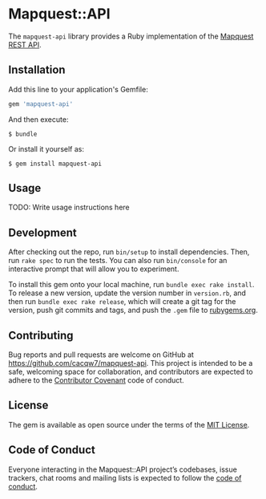 # Mapquest::API

The `mapquest-api` library provides a Ruby implementation of the [Mapquest REST API](https://developer.mapquest.com/documentation/).

## Installation

Add this line to your application's Gemfile:

```ruby
gem 'mapquest-api'
```

And then execute:

    $ bundle

Or install it yourself as:

    $ gem install mapquest-api

## Usage

TODO: Write usage instructions here

## Development

After checking out the repo, run `bin/setup` to install dependencies. Then, run `rake spec` to run the tests. You can also run `bin/console` for an interactive prompt that will allow you to experiment.

To install this gem onto your local machine, run `bundle exec rake install`. To release a new version, update the version number in `version.rb`, and then run `bundle exec rake release`, which will create a git tag for the version, push git commits and tags, and push the `.gem` file to [rubygems.org](https://rubygems.org).

## Contributing

Bug reports and pull requests are welcome on GitHub at https://github.com/cacqw7/mapquest-api. This project is intended to be a safe, welcoming space for collaboration, and contributors are expected to adhere to the [Contributor Covenant](http://contributor-covenant.org) code of conduct.

## License

The gem is available as open source under the terms of the [MIT License](https://opensource.org/licenses/MIT).

## Code of Conduct

Everyone interacting in the Mapquest::API project’s codebases, issue trackers, chat rooms and mailing lists is expected to follow the [code of conduct](https://github.com/cacqw7/mapquest-api/blob/master/CODE_OF_CONDUCT.md).
